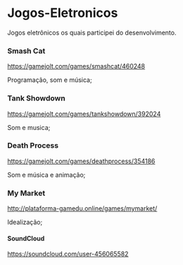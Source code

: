 # Jogos-Eletronicos
Jogos eletrônicos os quais participei do desenvolvimento.

### Smash Cat
https://gamejolt.com/games/smashcat/460248

Programação, som e música;

### Tank Showdown
https://gamejolt.com/games/tankshowdown/392024

Som e musica;

### Death Process
https://gamejolt.com/games/deathprocess/354186

Som e música e animação;


### My Market
http://plataforma-gamedu.online/games/mymarket/

Idealização;

#### SoundCloud
https://soundcloud.com/user-456065582
